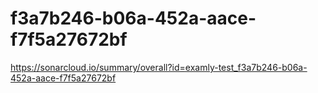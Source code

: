 # f3a7b246-b06a-452a-aace-f7f5a27672bf
https://sonarcloud.io/summary/overall?id=examly-test_f3a7b246-b06a-452a-aace-f7f5a27672bf
